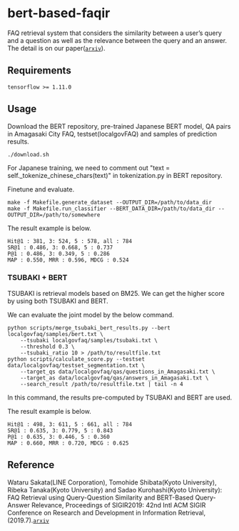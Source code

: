 # bert-based-faqir
FAQ retrieval system that considers the similarity between a user’s query and a question as well as the relevance between the query and an answer.
The detail is on our paper([`arxiv`](https://arxiv.org/abs/1905.02851)).

## Requirements
```
tensorflow >= 1.11.0
```
## Usage
Download the BERT repository, pre-trained Japanese BERT model, QA pairs in Amagasaki City FAQ, testset(localgovFAQ) and samples of prediction results.
```shell
./download.sh
```
For Japanese training, we need to comment out "text = self._tokenize_chinese_chars(text)" in tokenization.py in BERT repository.

Finetune and evaluate.
```shell
make -f Makefile.generate_dataset --OUTPUT_DIR=/path/to/data_dir
make -f Makefile.run_classifier --BERT_DATA_DIR=/path/to/data_dir --OUTPUT_DIR=/path/to/somewhere
```

The result example is below.
```
Hit@1 : 381, 3: 524, 5 : 578, all : 784
SR@1 : 0.486, 3: 0.668, 5 : 0.737
P@1 : 0.486, 3: 0.349, 5 : 0.286
MAP : 0.550, MRR : 0.596, MDCG : 0.524
```

### TSUBAKI + BERT

TSUBAKI is retrieval models based on BM25.
We can get the higher score by using both TSUBAKI and BERT.

We can evaluate the joint model by the below command.
```shell
python scripts/merge_tsubaki_bert_results.py --bert localgovfaq/samples/bert.txt \
    --tsubaki localgovfaq/samples/tsubaki.txt \
    --threshold 0.3 \
    --tsubaki_ratio 10 > /path/to/resultfile.txt
python scripts/calculate_score.py --testset data/localgovfaq/testset_segmentation.txt \
    --target_qs data/localgovfaq/qas/questions_in_Amagasaki.txt \
    --target_as data/localgovfaq/qas/answers_in_Amagasaki.txt \
    --search_result /path/to/resultfile.txt | tail -n 4
```
In this command, the results pre-computed by TSUBAKI and BERT are used.

The result example is below.
```
Hit@1 : 498, 3: 611, 5 : 661, all : 784
SR@1 : 0.635, 3: 0.779, 5 : 0.843
P@1 : 0.635, 3: 0.446, 5 : 0.360
MAP : 0.660, MRR : 0.720, MDCG : 0.625
```

## Reference
Wataru Sakata(LINE Corporation), Tomohide Shibata(Kyoto University), Ribeka Tanaka(Kyoto University) and Sadao Kurohashi(Kyoto University):
FAQ Retrieval using Query-Question Similarity and BERT-Based Query-Answer Relevance,
Proceedings of SIGIR2019: 42nd Intl ACM SIGIR Conference on Research and Development in Information Retrieval,  (2019.7).[`arxiv`](https://arxiv.org/abs/1905.02851)
